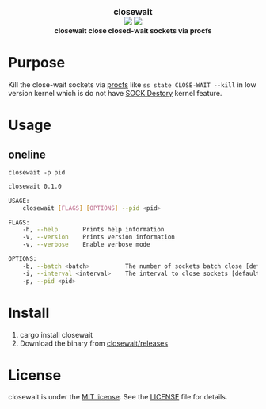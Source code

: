 <p align="center">
  <b>
    <span style="font-size:larger;">closewait</span>
  </b>
  <br />
   <a href="https://travis-ci.com/detailyang/closewait"><img src="https://travis-ci.com/detailyang/closewait.svg?token=thDZbmEQtVwYMM6yT8Dv&branch=master"/></a>
   <a href="https://ci.appveyor.com/project/detailyang/closewait"><img src="https://ci.appveyor.com/api/projects/status/drc2xk4kcoiydr0x?svg=true" /></a>
   <br />
   <b>closewait close closed-wait sockets via procfs</b>
</p>

# Purpose

Kill the close-wait sockets via [procfs](https://man7.org/linux/man-pages//man5/procfs.5.html) like `ss state CLOSE-WAIT --kill` in low version kernel which is do not have [SOCK Destory](https://lwn.net/Articles/666592/) kernel feature.

# Usage

## oneline

`closewait -p pid`

```bash
closewait 0.1.0

USAGE:
    closewait [FLAGS] [OPTIONS] --pid <pid>

FLAGS:
    -h, --help       Prints help information
    -V, --version    Prints version information
    -v, --verbose    Enable verbose mode

OPTIONS:
    -b, --batch <batch>          The number of sockets batch close [default: 1024]
    -i, --interval <interval>    The interval to close sockets [default: 1s]
    -p, --pid <pid>
```

# Install

1. cargo install closewait
2. Download the binary from [closewait/releases](https://github.com/detailyang/closewait/releases)

# License
closewait is under the [MIT license](/LICENSE). See the [LICENSE](/LICENSE) file for details.
